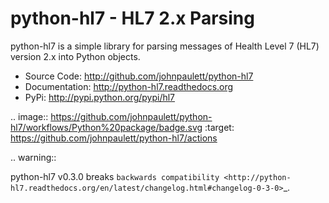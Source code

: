 python-hl7 - HL7 2.x Parsing
============================

python-hl7 is a simple library for parsing messages of Health Level 7 
(HL7) version 2.x into Python objects.

* Source Code: http://github.com/johnpaulett/python-hl7
* Documentation: http://python-hl7.readthedocs.org
* PyPi: http://pypi.python.org/pypi/hl7

.. image::
   https://github.com/johnpaulett/python-hl7/workflows/Python%20package/badge.svg
   :target: https://github.com/johnpaulett/python-hl7/actions


.. warning::

   python-hl7 v0.3.0 breaks `backwards compatibility
   <http://python-hl7.readthedocs.org/en/latest/changelog.html#changelog-0-3-0>`_.
